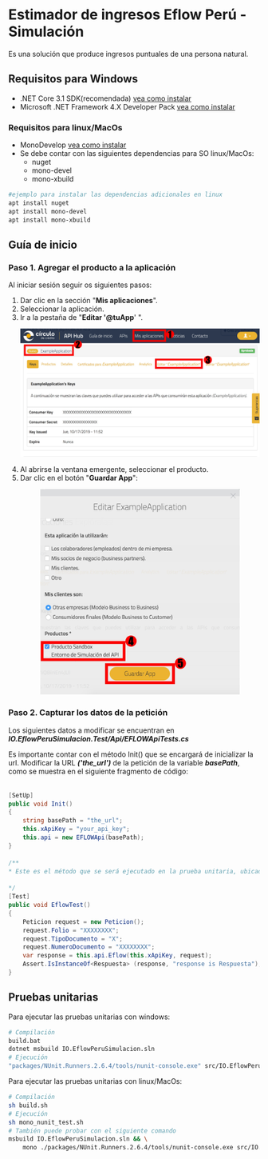 # Estimador de ingresos Eflow Perú - Simulación

Es una solución que produce ingresos puntuales de una persona natural.

## Requisitos para Windows

- .NET Core 3.1 SDK(recomendada) [vea como instalar][1]
- Microsoft .NET Framework 4.X Developer Pack [vea como instalar][2]

### Requisitos para linux/MacOs
- MonoDevelop [vea como instalar][3]
- Se debe contar con las siguientes dependencias para SO linux/MacOs:
    - nuget
    - mono-devel
    - mono-xbuild

```sh
#ejemplo para instalar las dependencias adicionales en linux
apt install nuget
apt install mono-devel
apt install mono-xbuild
```

## Guía de inicio

### Paso 1. Agregar el producto a la aplicación

Al iniciar sesión seguir os siguientes pasos:

 1. Dar clic en la sección "**Mis aplicaciones**".
 2. Seleccionar la aplicación.
 3. Ir a la pestaña de "**Editar '@tuApp**' ".
    <p align="center">
      <img src="https://github.com/APIHub-CdC/imagenes-cdc/blob/master/edit_applications.jpg" width="900">
    </p>
 4. Al abrirse la ventana emergente, seleccionar el producto.
 5. Dar clic en el botón "**Guardar App**":
    <p align="center">
      <img src="https://github.com/APIHub-CdC/imagenes-cdc/blob/master/selected_product.jpg" width="400">
    </p>

### Paso 2. Capturar los datos de la petición

Los siguientes datos a modificar se encuentran en ***IO.EflowPeruSimulacion.Test/Api/EFLOWApiTests.cs***

Es importante contar con el método Init() que se encargará de inicializar la url. Modificar la URL ***('the_url')*** de la petición de la variable ***basePath***, como se muestra en el siguiente fragmento de código:

```csharp

[SetUp]
public void Init()
{
    string basePath = "the_url";
    this.xApiKey = "your_api_key";
    this.api = new EFLOWApi(basePath);
}  

/**
* Este es el método que se será ejecutado en la prueba unitaria, ubicado en path/to/repository/src/IO.EflowPeruSimulacion.Test/Api/EFLOWApiTests.cs 

*/
[Test]
public void EflowTest()
{
    Peticion request = new Peticion();
    request.Folio = "XXXXXXXX";
    request.TipoDocumento = "X";
    request.NumeroDocumento = "XXXXXXXX";
    var response = this.api.Eflow(this.xApiKey, request);
    Assert.IsInstanceOf<Respuesta> (response, "response is Respuesta");
}
```
## Pruebas unitarias

Para ejecutar las pruebas unitarias con windows:
```sh
# Compilación
build.bat
dotnet msbuild IO.EflowPeruSimulacion.sln
# Ejecución
"packages/NUnit.Runners.2.6.4/tools/nunit-console.exe" src/IO.EflowPeruSimulacion.Test/bin/Debug/IO.EflowPeruSimulacion.Test.dll

```

Para ejecutar las pruebas unitarias con linux/MacOs:

```sh
# Compilación
sh build.sh
# Ejecución
sh mono_nunit_test.sh
# También puede probar con el siguiente comando
msbuild IO.EflowPeruSimulacion.sln && \
    mono ./packages/NUnit.Runners.2.6.4/tools/nunit-console.exe src/IO.EflowPeruSimulacion.Test/bin/Debug/IO.EflowPeruSimulacion.Test.dll

```

[1]: https://dotnet.microsoft.com/download
[2]: https://dotnet.microsoft.com/download/dotnet-framework
[3]: https://www.mono-project.com/download/stable/#download-win